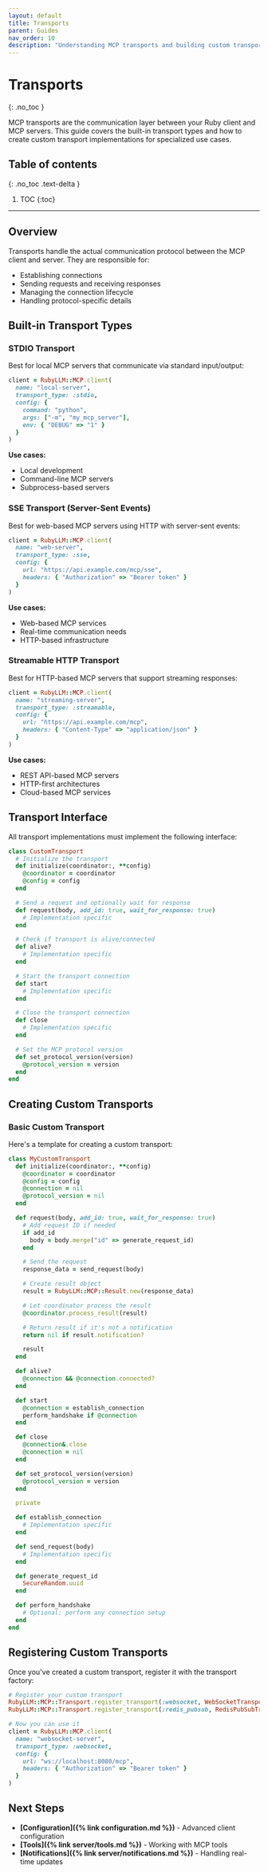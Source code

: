 ```yaml
---
layout: default
title: Transports
parent: Guides
nav_order: 10
description: "Understanding MCP transports and building custom transport implementations"
---
```


# Transports
{: .no_toc }

MCP transports are the communication layer between your Ruby client and MCP servers. This guide covers the built-in transport types and how to create custom transport implementations for specialized use cases.

## Table of contents
{: .no_toc .text-delta }

1. TOC
{:toc}

---

## Overview

Transports handle the actual communication protocol between the MCP client and server. They are responsible for:

- Establishing connections
- Sending requests and receiving responses
- Managing the connection lifecycle
- Handling protocol-specific details

## Built-in Transport Types

### STDIO Transport

Best for local MCP servers that communicate via standard input/output:

```ruby
client = RubyLLM::MCP.client(
  name: "local-server",
  transport_type: :stdio,
  config: {
    command: "python",
    args: ["-m", "my_mcp_server"],
    env: { "DEBUG" => "1" }
  }
)
```

**Use cases:**

- Local development
- Command-line MCP servers
- Subprocess-based servers

### SSE Transport (Server-Sent Events)

Best for web-based MCP servers using HTTP with server-sent events:

```ruby
client = RubyLLM::MCP.client(
  name: "web-server",
  transport_type: :sse,
  config: {
    url: "https://api.example.com/mcp/sse",
    headers: { "Authorization" => "Bearer token" }
  }
)
```

**Use cases:**

- Web-based MCP services
- Real-time communication needs
- HTTP-based infrastructure

### Streamable HTTP Transport

Best for HTTP-based MCP servers that support streaming responses:

```ruby
client = RubyLLM::MCP.client(
  name: "streaming-server",
  transport_type: :streamable,
  config: {
    url: "https://api.example.com/mcp",
    headers: { "Content-Type" => "application/json" }
  }
)
```

**Use cases:**

- REST API-based MCP servers
- HTTP-first architectures
- Cloud-based MCP services

## Transport Interface

All transport implementations must implement the following interface:

```ruby
class CustomTransport
  # Initialize the transport
  def initialize(coordinator:, **config)
    @coordinator = coordinator
    @config = config
  end

  # Send a request and optionally wait for response
  def request(body, add_id: true, wait_for_response: true)
    # Implementation specific
  end

  # Check if transport is alive/connected
  def alive?
    # Implementation specific
  end

  # Start the transport connection
  def start
    # Implementation specific
  end

  # Close the transport connection
  def close
    # Implementation specific
  end

  # Set the MCP protocol version
  def set_protocol_version(version)
    @protocol_version = version
  end
end
```

## Creating Custom Transports

### Basic Custom Transport

Here's a template for creating a custom transport:

```ruby
class MyCustomTransport
  def initialize(coordinator:, **config)
    @coordinator = coordinator
    @config = config
    @connection = nil
    @protocol_version = nil
  end

  def request(body, add_id: true, wait_for_response: true)
    # Add request ID if needed
    if add_id
      body = body.merge("id" => generate_request_id)
    end

    # Send the request
    response_data = send_request(body)

    # Create result object
    result = RubyLLM::MCP::Result.new(response_data)

    # Let coordinator process the result
    @coordinator.process_result(result)

    # Return result if it's not a notification
    return nil if result.notification?

    result
  end

  def alive?
    @connection && @connection.connected?
  end

  def start
    @connection = establish_connection
    perform_handshake if @connection
  end

  def close
    @connection&.close
    @connection = nil
  end

  def set_protocol_version(version)
    @protocol_version = version
  end

  private

  def establish_connection
    # Implementation specific
  end

  def send_request(body)
    # Implementation specific
  end

  def generate_request_id
    SecureRandom.uuid
  end

  def perform_handshake
    # Optional: perform any connection setup
  end
end
```

## Registering Custom Transports

Once you've created a custom transport, register it with the transport factory:

```ruby
# Register your custom transport
RubyLLM::MCP::Transport.register_transport(:websocket, WebSocketTransport)
RubyLLM::MCP::Transport.register_transport(:redis_pubsub, RedisPubSubTransport)

# Now you can use it
client = RubyLLM::MCP.client(
  name: "websocket-server",
  transport_type: :websocket,
  config: {
    url: "ws://localhost:8080/mcp",
    headers: { "Authorization" => "Bearer token" }
  }
)
```

## Next Steps

- **[Configuration]({% link configuration.md %})** - Advanced client configuration
- **[Tools]({% link server/tools.md %})** - Working with MCP tools
- **[Notifications]({% link server/notifications.md %})** - Handling real-time updates
